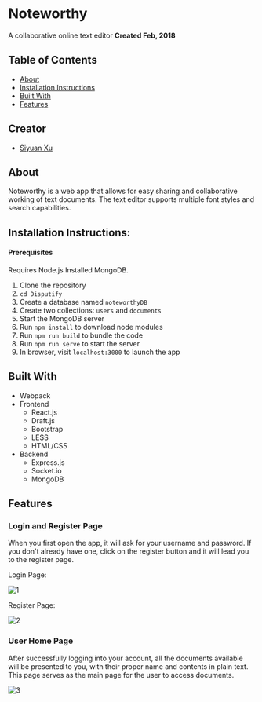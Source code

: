 # Noteworthy
A collaborative online text editor
**Created Feb, 2018**

## Table of Contents 
- [About](#about)
- [Installation Instructions](#installation-instructions)
- [Built With](#built-with)
- [Features](#features)

## Creator
- [Siyuan Xu](https://github.com/1009700427)

## About 
Noteworthy is a web app that allows for easy sharing and collaborative working of text documents. The text editor supports multiple font styles and search capabilities. 

## Installation Instructions:
#### Prerequisites
Requires Node.js
Installed MongoDB.
1. Clone the repository
2. ```cd Disputify```
3. Create a database named ```noteworthyDB```
4. Create two collections: ```users``` and ```documents```
5. Start the MongoDB server
6. Run ```npm install``` to download node modules
7. Run ```npm run build``` to bundle the code
8. Run ```npm run serve``` to start the server
9. In browser, visit ```localhost:3000``` to launch the app

## Built With 
- Webpack 
- Frontend 
  - React.js 
  - Draft.js 
  - Bootstrap 
  - LESS 
  - HTML/CSS
- Backend
  - Express.js 
  - Socket.io
  - MongoDB 

## Features

### Login and Register Page 
When you first open the app, it will ask for your username and password. If you don't already have one, click on the register button and it will lead you to the register page. 

Login Page: 

![1](https://user-images.githubusercontent.com/22974252/40284043-52904bb2-5c3d-11e8-90da-a13d1dbfc32b.png)

Register Page: 

![2](https://user-images.githubusercontent.com/22974252/40284046-618ecb52-5c3d-11e8-850d-923dab81efdc.png)

### User Home Page 
After successfully logging into your account, all the documents available will be presented to you, with their proper name and contents in plain text. This page serves as the main page for the user to access documents.  

![3](https://user-images.githubusercontent.com/22974252/40284058-bd30f87c-5c3d-11e8-8314-09af9e69553f.png)

